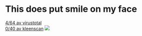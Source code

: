  <h1>This does put smile on my face</h1>
 <a href="https://www.virustotal.com/gui/file/79bdb2f242f9e468bc7ed4a7c010c05ed0c3cbbe3a4395ab472f46bd1318d295/detection">4/64 av virustotal</a><br>
 <a href="https://kleenscan.com/scan_result/ed27a4eb4538430d0fe1a7c49c4c4edd0426e4606a2f46e2b88ebcb5c003b3da">0/40 av kleenscan</a>
 <img src="https://antiscan.me/images/result/ECtJJFWpKh2m.png">
